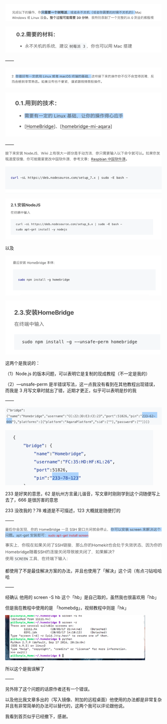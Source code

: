 ![截图](/HomeIssue/1-1.png)

![截图](/HomeIssue/1-2.png)

——

![截图](/HomeIssue/2-1.png)

![截图](/HomeIssue/2-2.png)

——

![截图](/HomeIssue/3-1.png)

![截图](/HomeIssue/3-2.png)

以及

![截图](/HomeIssue/3-3.png)

![截图](/HomeIssue/3-4.png)

这两个是我说的：

（1）Node.js 的版本问题，可以表明它是复制的现成教程（不一定是我的）

（2）—unsafe-perm 是半错误写法，这一点我没有看到在其他教程出现错误，而我是 3 月写文章时就出了错，近期才更正，似乎可以表明是抄的我

——

![截图](/HomeIssue/4-1.png)

![截图](/HomeIssue/4-2.png)

233 是好笑的意思，62 是杭州方言盝儿谐音，写文章时刚刚学到这个词随便写上去了，666 是很厉害的意思

233 没改我的？78 难道是不可描述，123 大概就是随便打的

——

![截图](/HomeIssue/5-1.png)

![截图](/HomeIssue/5-2.png)

都使用了不是最佳解决方案的办法，并且也使用了「解决」这个词（有点刁钻哈哈哈

——

经确认 他用的 screen -S hb 这个「hb」是自己取的，虽然我也很喜欢用「hb」

但是我在教程中使用的是 「homebdg」，视频教程中则是「hk」

![截图](/HomeIssue/6.png)

所以这个是我误解了

——

另外除了这个问题的话原作者还有一个错误。

以及他比我文章多出的（写入镜像、附加的远程桌面）他使用的办法都是非常复杂并且有非常简单的办法可以替代的，这两个我可以评论跟他说。

我看到首页似乎已经撤下，感谢。